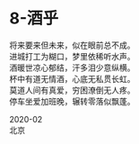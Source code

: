 # 8-酒乎
将来要来但未来，似在眼前总不成。  
进城打工为糊口，梦里依稀听水声。  
酒暖世凉心郁结，汗多泪少意纵横。  
杯中有道无情酒，心底无私贯长虹。  
莫道人间有真爱，穷困潦倒无人疼。  
停车坐爱加班晚，辗转零落似飘蓬。  

2020-02  
北京
